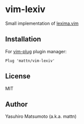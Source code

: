 # vim-lexiv

Small implementation of [lexima.vim](https://github.com/cohama/lexima.vim)

## Installation

For [vim-plug](https://github.com/junegunn/vim-plug) plugin manager:

```
Plug 'mattn/vim-lexiv'
```

## License

MIT

## Author

Yasuhiro Matsumoto (a.k.a. mattn)
